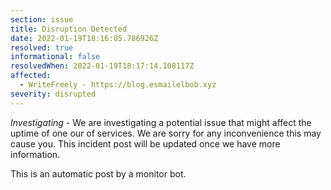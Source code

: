 ```yaml
---
section: issue
title: Disruption Detected
date: 2022-01-19T18:16:05.786926Z
resolved: true
informational: false
resolvedWhen: 2022-01-19T18:17:14.108117Z
affected:
  - WriteFreely - https://blog.esmailelbob.xyz
severity: disrupted
---
```

*Investigating* - We are investigating a potential issue that might affect the uptime of one our of services. We are sorry for any inconvenience this may cause you. This incident post will be updated once we have more information.

This is an automatic post by a monitor bot.
        